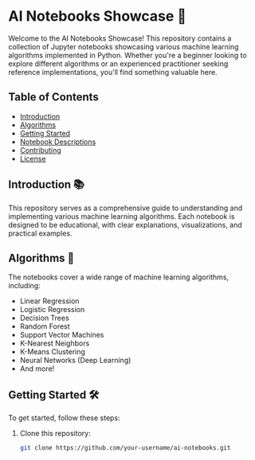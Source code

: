 # AI Notebooks Showcase 🚀

Welcome to the AI Notebooks Showcase! This repository contains a collection of Jupyter notebooks showcasing various machine learning algorithms implemented in Python. Whether you're a beginner looking to explore different algorithms or an experienced practitioner seeking reference implementations, you'll find something valuable here.

## Table of Contents

- [Introduction](#introduction)
- [Algorithms](#algorithms)
- [Getting Started](#getting-started)
- [Notebook Descriptions](#notebook-descriptions)
- [Contributing](#contributing)
- [License](#license)

## Introduction 📚

This repository serves as a comprehensive guide to understanding and implementing various machine learning algorithms. Each notebook is designed to be educational, with clear explanations, visualizations, and practical examples.

## Algorithms 🤖

The notebooks cover a wide range of machine learning algorithms, including:

- Linear Regression
- Logistic Regression
- Decision Trees
- Random Forest
- Support Vector Machines
- K-Nearest Neighbors
- K-Means Clustering
- Neural Networks (Deep Learning)
- And more!

## Getting Started 🛠️

To get started, follow these steps:

1. Clone this repository:

   ```bash
   git clone https://github.com/your-username/ai-notebooks.git
